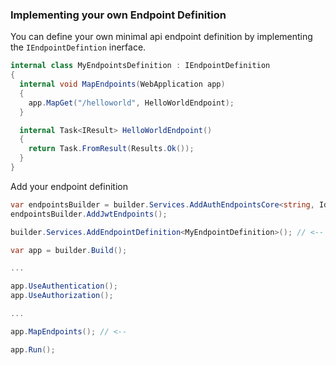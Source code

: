 ### Implementing your own Endpoint Definition

You can define your own minimal api endpoint definition by implementing the `IEndpointDefintion` inerface.

```cs
internal class MyEndpointsDefinition : IEndpointDefinition
{
  internal void MapEndpoints(WebApplication app) 
  {
    app.MapGet("/helloworld", HelloWorldEndpoint);
  }

  internal Task<IResult> HelloWorldEndpoint()
  {
    return Task.FromResult(Results.Ok());
  }
}
```

Add your endpoint definition

```cs
var endpointsBuilder = builder.Services.AddAuthEndpointsCore<string, IdentityUser>();
endpointsBuilder.AddJwtEndpoints();

builder.Services.AddEndpointDefinition<MyEndpointDefinition>(); // <--

var app = builder.Build();

...

app.UseAuthentication();
app.UseAuthorization();

...

app.MapEndpoints(); // <--

app.Run();
```
